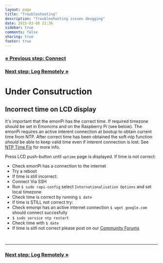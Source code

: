 ```yaml
---
layout: page
title: "Troubleshooting"
description: "Troubleshooting issues deugging"
date: 2015-03-08 21:36
sidebar: true
comments: false
sharing: true
footer: true
---
```


### [&laquo; Previous step: Connect](/setup/connect/)

### [Next step: Log Remotely &raquo;](/setup/remote/)


# Under Consutruction

## Incorrect time on LCD display

It's important that the emonPi has the correct time. If required timezone should be set in Emoncms and on the Raspberry Pi (see below). The emonPi requires an active interent connection at bootup to obtain current time from NTP. After correct time has been obtained the soft-ntp function *should* be able to keep valid time even if interent connection is lost. See [NTP Time Fix](https://github.com/emoncms/emoncms/blob/master/docs/RaspberryPi/read-only.md#ntp-time-fix) for more info.

Press LCD push-button until `uptime` page is displayed. If time is not correct:

 - Check emonPi has a connection to the internet
 - Try a reboot
 - If time is still incorrect:
 - Connect Via SSH
 - Run `$ sudo rapi-config` select `Internationalisation Options` and set local timezone
 - Check time is correct by running `$ date`
 - If time is STILL not correct try:
 - Check emonpi has an active internet connection `$ wget google.com` should connect succesfully
 - `$ sudo service ntp restart`
 - Check time with `$ date`
 - If time is sitll not correct please post on our [Community Forums](http://community.openenergymonitor.org)

<br>

***

### [Next step: Log Remotely &raquo;](/setup/remote/)



